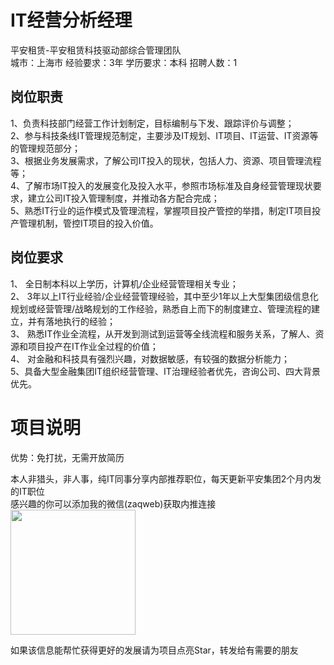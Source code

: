 # IT经营分析经理
平安租赁-平安租赁科技驱动部综合管理团队  
城市：上海市 经验要求：3年 学历要求：本科  招聘人数：1

## 岗位职责
1、负责科技部门经营工作计划制定，目标编制与下发、跟踪评价与调整；			
 2、参与科技条线IT管理规范制定，主要涉及IT规划、IT项目、IT运营、IT资源等的管理规范部分；			
 3、根据业务发展需求，了解公司IT投入的现状，包括人力、资源、项目管理流程等；			
 4、了解市场IT投入的发展变化及投入水平，参照市场标准及自身经营管理现状要求，建立公司IT投入管理制度，并推动各方配合完成；			
 5、熟悉IT行业的运作模式及管理流程，掌握项目投产管控的举措，制定IT项目投产管理机制，管控IT项目的投入价值。

## 岗位要求
1、 全日制本科以上学历，计算机/企业经营管理相关专业；			
 2、 3年以上IT行业经验/企业经营管理经验，其中至少1年以上大型集团级信息化规划或经营管理/战略规划的工作经验，熟悉自上而下的制度建立、管理流程的建立，并有落地执行的经验；			
 3、 熟悉IT作业全流程，从开发到测试到运营等全线流程和服务关系，了解人、资源和项目投产在IT作业全过程的价值；			
 4、 对金融和科技具有强烈兴趣，对数据敏感，有较强的数据分析能力；			
 5、具备大型金融集团IT组织经营管理、IT治理经验者优先，咨询公司、四大背景优先。

# 项目说明

优势：免打扰，无需开放简历

本人非猎头，非人事，纯IT同事分享内部推荐职位，每天更新平安集团2个月内发的IT职位  
感兴趣的你可以添加我的微信(zaqweb)获取内推连接  
<img src="https://github.com/zaqweb/PA-IT-JOBS/blob/master/WechatICode.jpeg"  height="200" width="200">

如果该信息能帮忙获得更好的发展请为项目点亮Star，转发给有需要的朋友




